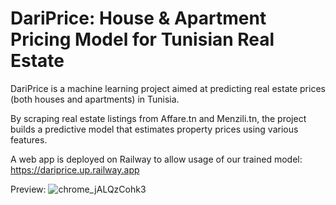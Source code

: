 # DariPrice: House & Apartment Pricing Model for Tunisian Real Estate

DariPrice is a machine learning project aimed at predicting real estate prices (both houses and apartments) in Tunisia.

By scraping real estate listings from Affare.tn and Menzili.tn, the project builds a predictive model that estimates property prices using various features.

A web app is deployed on Railway to allow usage of our trained model: https://dariprice.up.railway.app

Preview: 
![chrome_jALQzCohk3](https://github.com/user-attachments/assets/e4463992-cf90-4aef-9341-e2fa24b11a31)
